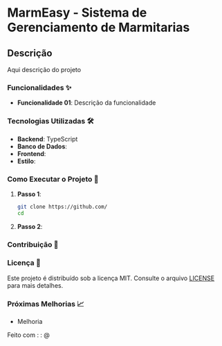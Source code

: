 # MarmEasy - Sistema de Gerenciamento de Marmitarias

## Descrição

Aqui descrição do projeto

### Funcionalidades ✨

- **Funcionalidade 01**: Descrição da funcionalidade

### Tecnologias Utilizadas 🛠️

- **Backend**: TypeScript
- **Banco de Dados**: 
- **Frontend**: 
- **Estilo**: 

### Como Executar o Projeto 🚀

1. **Passo 1**:

   ```bash
   git clone https://github.com/
   cd
   ```

2. **Passo 2**:

### Contribuição 🤝

### Licença 📄
Este projeto é distribuído sob a licença MIT. Consulte o arquivo [LICENSE](LICENSE) para mais detalhes.

### Próximas Melhorias 📈

- Melhoria

Feito com : : @
